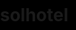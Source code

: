 # solhotel
<!DOCTYPE html>
<html lang="zh-Hant">
<head>
  <meta charset="UTF-8" />
  <meta name="viewport" content="width=device-width, initial-scale=1.0" />
  <title>飯店大廳輪播</title>
  <style>
    html, body { margin: 0; padding: 0; height: 100%; background: black; }
    .slideshow-container {
      width: 100vw;
      height: 100vh;
      overflow: hidden;
    }
    .slides {
      display: none;
      width: 100%;
      height: 100%;
      object-fit: contain; /* 若希望圖片完整顯示，改用 contain；若希望裁切充滿畫面，用 cover */
      background: black;
    }
  </style>
</head>
<body>

  <div class="slideshow-container">
    <img class="slides" src="https://example.com/photo1.jpg" alt="圖1">
    <img class="slides" src="https://example.com/photo2.jpg" alt="圖2">
  </div>

  <script>
    let slideIndex = 0;
    const slides = document.getElementsByClassName("slides");

    function showSlides() {
      for (let i = 0; i < slides.length; i++) {
        slides[i].style.display = "none";
      }
      slideIndex++;
      if (slideIndex > slides.length) { slideIndex = 1; }
      slides[slideIndex - 1].style.display = "block";
      setTimeout(showSlides, 5000); // 每5秒切換
    }

    showSlides();
  </script>

</body>
</html>

